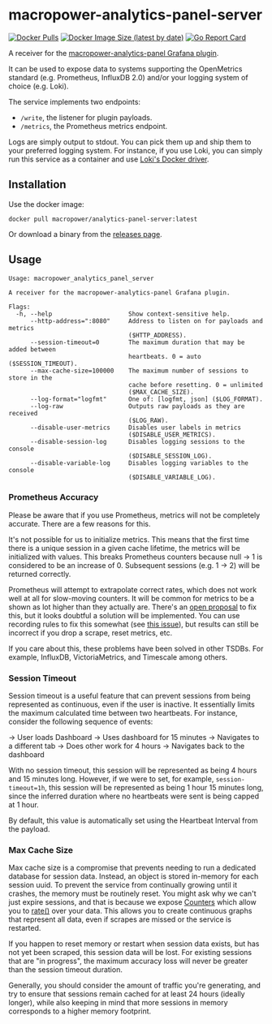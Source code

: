 # macropower-analytics-panel-server

[![Docker Pulls](https://img.shields.io/docker/pulls/macropower/analytics-panel-server)](https://hub.docker.com/r/macropower/analytics-panel-server)
[![Docker Image Size (latest by date)](https://img.shields.io/docker/image-size/macropower/analytics-panel-server?color=green)](https://hub.docker.com/r/macropower/analytics-panel-server)
[![Go Report Card](https://goreportcard.com/badge/github.com/MacroPower/macropower-analytics-panel)](https://goreportcard.com/report/github.com/MacroPower/macropower-analytics-panel)

A receiver for the [macropower-analytics-panel Grafana plugin](https://github.com/MacroPower/macropower-analytics-panel).

It can be used to expose data to systems supporting the OpenMetrics standard (e.g. Prometheus, InfluxDB 2.0) and/or your logging system of choice (e.g. Loki).

The service implements two endpoints:

- `/write`, the listener for plugin payloads.
- `/metrics`, the Prometheus metrics endpoint.

Logs are simply output to stdout. You can pick them up and ship them to your preferred logging system. For instance, if you use Loki, you can simply run this service as a container and use [Loki's Docker driver](https://grafana.com/docs/loki/latest/clients/docker-driver/).

## Installation

Use the docker image:

```shell
docker pull macropower/analytics-panel-server:latest
```

Or download a binary from the [releases page](https://github.com/MacroPower/macropower-analytics-panel/releases).

## Usage

```text
Usage: macropower_analytics_panel_server

A receiver for the macropower-analytics-panel Grafana plugin.

Flags:
  -h, --help                     Show context-sensitive help.
      --http-address=":8080"     Address to listen on for payloads and metrics
                                 ($HTTP_ADDRESS).
      --session-timeout=0        The maximum duration that may be added between
                                 heartbeats. 0 = auto ($SESSION_TIMEOUT).
      --max-cache-size=100000    The maximum number of sessions to store in the
                                 cache before resetting. 0 = unlimited
                                 ($MAX_CACHE_SIZE).
      --log-format="logfmt"      One of: [logfmt, json] ($LOG_FORMAT).
      --log-raw                  Outputs raw payloads as they are received
                                 ($LOG_RAW).
      --disable-user-metrics     Disables user labels in metrics
                                 ($DISABLE_USER_METRICS).
      --disable-session-log      Disables logging sessions to the console
                                 ($DISABLE_SESSION_LOG).
      --disable-variable-log     Disables logging variables to the console
                                 ($DISABLE_VARIABLE_LOG).
```

### Prometheus Accuracy

Please be aware that if you use Prometheus, metrics will not be completely accurate. There are a few reasons for this.

It's not possible for us to initialize metrics. This means that the first time there is a unique session in a given cache lifetime, the metrics will be initialized with values. This breaks Prometheus counters because null -> 1 is considered to be an increase of 0. Subsequent sessions (e.g. 1 -> 2) will be returned correctly.

Prometheus will attempt to extrapolate correct rates, which does not work well at all for slow-moving counters. It will be common for metrics to be a shown as lot higher than they actually are. There's an [open proposal](https://github.com/prometheus/prometheus/issues/3806) to fix this, but it looks doubtful a solution will be implemented. You can use recording rules to fix this somewhat (see [this issue](https://github.com/prometheus/prometheus/issues/3746)), but results can still be incorrect if you drop a scrape, reset metrics, etc.

If you care about this, these problems have been solved in other TSDBs. For example, InfluxDB, VictoriaMetrics, and Timescale among others.

### Session Timeout

Session timeout is a useful feature that can prevent sessions from being represented as continuous, even if the user is inactive. It essentially limits the maximum calculated time between two heartbeats. For instance, consider the following sequence of events:

-> User loads Dashboard
-> Uses dashboard for 15 minutes
-> Navigates to a different tab
-> Does other work for 4 hours
-> Navigates back to the dashboard

With no session timeout, this session will be represented as being 4 hours and 15 minutes long. However, if we were to set, for example, `session-timeout=1h`, this session will be represented as being 1 hour 15 minutes long, since the inferred duration where no heartbeats were sent is being capped at 1 hour.

By default, this value is automatically set using the Heartbeat Interval from the payload.

### Max Cache Size

Max cache size is a compromise that prevents needing to run a dedicated database for session data. Instead, an object is stored in-memory for each session uuid. To prevent the service from continually growing until it crashes, the memory must be routinely reset. You might ask why we can't just expire sessions, and that is because we expose [Counters](https://prometheus.io/docs/concepts/metric_types/#counter) which allow you to [rate()](https://prometheus.io/docs/prometheus/latest/querying/functions/#rate) over your data. This allows you to create continuous graphs that represent all data, even if scrapes are missed or the service is restarted.

If you happen to reset memory or restart when session data exists, but has not yet been scraped, this session data will be lost. For existing sessions that are "in progress", the maximum accuracy loss will never be greater than the session timeout duration.

Generally, you should consider the amount of traffic you're generating, and try to ensure that sessions remain cached for at least 24 hours (ideally longer), while also keeping in mind that more sessions in memory corresponds to a higher memory footprint.
